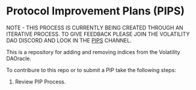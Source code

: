 # Protocol Improvement Plans (PIPS)

NOTE - THIS PROCESS IS CURRENTLY BEING CREATED THROUGH AN ITERATIVE PROCESS. TO GIVE FEEDBACK PLEASE JOIN THE VOLATILITY DAO DISCORD AND LOOK IN THE [PIPS](https://discord.com/channels/807306992389062668/904816574215635025) CHANNEL.

This is a repository for adding and removing indices from the Volatility DAOracle.

To contribure to this repo or to submit a PIP take the following steps:

1. Review PIP Process.
